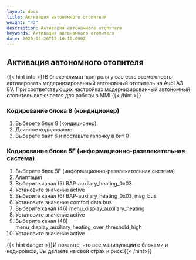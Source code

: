 ```yaml
---
layout: docs
title: Активация автономного отопителя
weight: "43"
description: Активация автономного отопителя
keywords: Активация автономного отопителя
date: 2020-04-26T13:10:10.090Z
---
```

## Активация автономного отопителя

{{< hint info >}}В блоке климат-контроля у вас есть возможность активировать модернизированный автономный отопитель на Audi A3 8V. При соответствующих настройках модернизированный автономный отопитель включается для работы в MMI.{{< /hint >}}

### **Кодирование блока 8 (кондиционер)**

1. Выберете блок 8 (кондиционер)
1. Длинное кодирование
1. Выберете байт 6 и поставьте галочку в бит 0

### **Кодирование блока 5F (информационно-развлекательная система)**

1. Выберете блок 5F (информационно-развлекательная система)
1. Алаптация
1. Выберите канал (5) BAP-auxilary_heating_0x03
1. Установите значение active
1. Выберите канал (6) BAP-auxilary_heating_0x03_msg_bus
1. Установите значение comfort data bus
1. Выберите канал (46) menu_display_auxiliary_heating
1. Установите значение active
1. Выберите канал (48) menu_display_auxiliary_heating_over_threshold_high
1. Установите значение active

{{< hint danger >}}И помните, что все манипуляции с блоками и кодировкой, Вы делаете на свой страх и риск.{{< /hint>}}